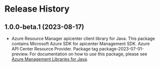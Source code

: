 # Release History

## 1.0.0-beta.1 (2023-08-17)

- Azure Resource Manager apicenter client library for Java. This package contains Microsoft Azure SDK for apicenter Management SDK. Azure API Center Resource Provider. Package tag package-2023-07-01-preview. For documentation on how to use this package, please see [Azure Management Libraries for Java](https://aka.ms/azsdk/java/mgmt).
